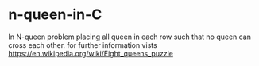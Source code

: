 # n-queen-in-C
In N-queen problem placing all queen in each row such that no queen can cross each other.
for further information vists https://en.wikipedia.org/wiki/Eight_queens_puzzle

